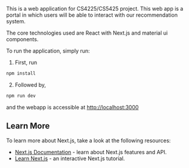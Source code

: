 This is a web application for CS4225/CS5425 project. This web app is a portal in which users will be able to interact with our recommendation system. 

 The core technologies used are React with Next.js and material ui components. 

To run the application, simply run: 
1. First, run
```bash
npm install
```
2. Followed by,
```bash
npm run dev
```
and the webapp is accessible at [http://localhost:3000](http://localhost:3000)


## Learn More

To learn more about Next.js, take a look at the following resources:

- [Next.js Documentation](https://nextjs.org/docs) - learn about Next.js features and API.
- [Learn Next.js](https://nextjs.org/learn) - an interactive Next.js tutorial.